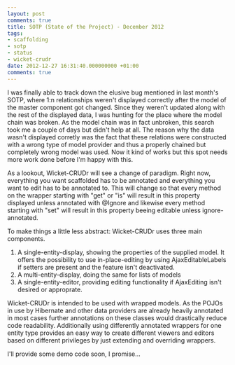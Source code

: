```yaml
---
layout: post
comments: true
title: SOTP (State of the Project) - December 2012
tags:
- scaffolding
- sotp
- status
- wicket-crudr
date: 2012-12-27 16:31:40.000000000 +01:00
comments: true
---
```

I was finally able to track down the elusive bug mentioned in last month's SOTP, where 1:n relationships weren't displayed correctly after the model of the master component got changed. Since they weren't updated along with the rest of the displayed data, I was hunting for the place where the model chain was broken. As the model chain was in fact unbroken, this search took me a couple of days but didn't help at all. The reason why the data wasn't displayed corretly was the fact that these relations were constructed with a wrong type of model provider and thus a properly chained but completely wrong model was used. Now it kind of works but this spot needs more work done before I'm happy with this.

As a lookout, Wicket-CRUDr will see a change of paradigm. Right now, everything you want scaffolded has to be annotated and everything you want to edit has to be annotated to. This will change so that every method on the wrapper starting with &quot;get&quot; or &quot;is&quot; will result in this property displayed unless annotated with @Ignore and likewise every method starting with &quot;set&quot; will result in this property beeing editable unless ignore-annotated.


To make things a little less abstract: 
Wicket-CRUDr uses three main components. 

1. A single-entity-display, showing the properties of the supplied model. It offers the possibility to use in-place-editing by using AjaxEditableLabels if setters are present and the feature isn't deactivated. 
2. A multi-entity-display, doing the same for lists of models 
3. A single-entity-editor, providing editing functionality if AjaxEditing isn't desired or approprate. 

Wicket-CRUDr is intended to be used with wrapped models. As the POJOs in use by Hibernate and other data providers are already heavily annotated in most cases further annotations on these classes would drastically reduce code readability. Additionally using differently annotated wrappers for one entity type provides an easy way to create different viewers and editors based on different privileges by just extending and overriding wrappers.
 
I'll provide some demo code soon, I promise...<br /></p></div>
